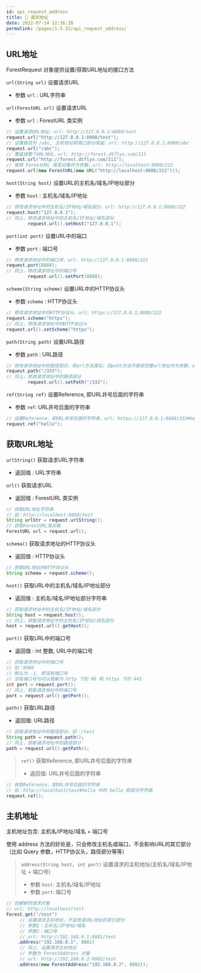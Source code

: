 ```yaml
---
id: api_request_address
title: 🔮 请求地址
date: 2022-07-14 12:36:38
permalink: /pages/1.5.32/api_request_address/
---
```


## URL地址

ForestRequest 对象提供设置/获取URL地址的接口方法

`url(String url)` 设置请求URL
- 参数 `url` : URL字符串

`url(ForestURL url)` 设置请求URL
- 参数 `url` : ForestURL 类实例

```java
// 设置请求URL地址，url: http://127.0.0.1:8080/test
request.url("http://127.0.0.1:8080/test");
// 设置路径为 /abc, 主机地址和端口部分保留，url: http://127.0.0.1:8080/abc
request.url("/abc");
// 覆盖掉整个URL地址，url: http://forest.dtflyx.com/111
request.url("http://forest.dtflyx.com/111");
// 使用 ForestURL 类型对象作为参数，url: http://localhost:8080/222
request.url(new ForestURL(new URL("http://localhost:8080/222")));
```

`host(String host)` 设置URL的主机名/域名/IP地址部分
- 参数 `host` : 主机名/域名/IP地址

```java
// 修改请求地址中的主机名/IP地址/域名部分，url: http://127.0.0.1:8080/222
request.host("127.0.0.1");
// 同上，修改请求地址中的主机名/IP地址/域名部分
        request.url().setHost("127.0.0.1");
```

`port(int port)` 设置URL中的端口
- 参数 `port` : 端口号

```java
// 修改请求地址中的端口号，url: http://127.0.0.1:8888/222
request.port(8888);
// 同上，修改请求地址中的端口号
        request.url().setPort(8888);
```

`scheme(String scheme)` 设置URL中的HTTP协议头
- 参数 `scheme` : HTTP协议头

```java
// 修改请求地址中的HTTP协议头，url: https://127.0.0.1:8888/222
request.scheme("https");
// 同上，修改请求地址中的HTTP协议头
request.url().setScheme("https");
```

`path(String path)` 设置URL路径
- 参数 `path` : URL路径

```java
// 修改请求地址中的路径部分，和url方法类似，但path方法不接受完整url地址作为参数，url: https://127.0.0.1:8888/333
request.path("/333");
// 同上，修改请求地址中的路径部分
        request.url().setPath("/333");
```

`ref(String ref)` 设置Reference, 即URL井号后面的字符串
- 参数 `ref`: URL井号后面的字符串

```java
// 设置Reference，即URL井号后面的字符串，url: https://127.0.0.1:8888/333#hello
request.ref("hello");
```

## 获取URL地址

`urlString()` 获取请求URL字符串
- 返回值 : URL字符串

`url()` 获取请求URL
- 返回值 : ForestURL 类实例

```java
// 获取URL地址字符串
// 如：http://localhost:8080/test
String urlStr = request.urlString();
// 获取ForestURL类对象
ForestURL url = request.url();
```

`schema()` 获取请求地址的HTTP协议头
- 返回值 : HTTP协议头

```java
// 获取URL地址的HTTP协议头
String schema = request.scheme();
```

`host()` 获取URL中的主机名/域名/IP地址部分
- 返回值 : 主机名/域名/IP地址部分字符串

```java
// 获取请求地址中的主机名/IP地址/域名部分
String host = request.host();
// 同上，获取请求地址中的主机名/IP地址/域名部分
host = request.url().getHost();
```

`port()` 获取URL中的端口号
- 返回值 : int 整数, URL中的端口号

```java
// 获取请求地址中的端口号
// 如：8080
// 默认为 -1, 即没有端口号
// 没有端口号也可以理解为 http 下的 80 和 https 下的 443
int port = request.port();
// 同上，获取请求地址中的端口号
port = request.url().getPort();
```

`path()` 获取URL路径
- 返回值: URL路径

```java
// 获取请求地址中的路径部分，如：/test
String path = request.path();
// 同上，获取请求地址中的路径部分
path = request.url().getPath();
```

> `ref()` 获取Reference, 即URL井号后面的字符串
>- 返回值: URL井号后面的字符串


```java
// 获取Reference，即URL井号后面的字符串
// 如：http://localhost/test#hello 中的 hello 那部分字符串
request.ref(); 
```

## 主机地址

主机地址包含: 主机名/IP地址/域名 + 端口号

使用 address 方法的好处是，只会修改主机名或端口，不会影响URL的其它部分（比如 Query 参数，HTTP协议头，路径部分等等）

> `address(String host, int port)` 设置请求的主机地址(主机名/域名/IP地址 + 端口号)
>- 参数 `host`: 主机名/域名/IP地址
>- 参数 `port`: 端口号

```java
// 创建新的请求对象
// url: http://localhost/test
Forest.get("/test")
     // 设置请求主机地址，不会改变URL地址的其它部分
     // 参数1：主机名/IP地址/域名
     // 参数2：端口号
     // url: http://192.168.0.1:8881/test
    .address("192.168.0.1", 8881)
     // 同上，设置请求主机地址
     // 参数为 ForestAddress 对象
     // url: http://192.168.0.2:8882/test
    .address(new ForestAddress("192.168.0.2", 8882));
```
